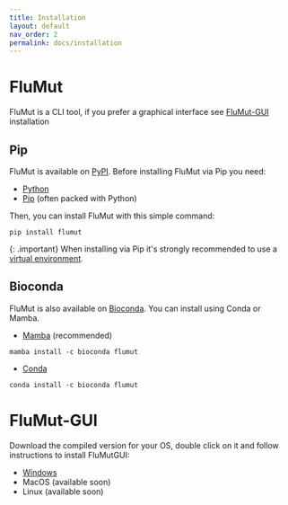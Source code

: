 ```yaml
---
title: Installation
layout: default
nav_order: 2
permalink: docs/installation
---
```


# FluMut
FluMut is a CLI tool, if you prefer a graphical interface see [FluMut-GUI](#flumut-gui) installation

## Pip
FluMut is available on [PyPI](https://pypi.org/project/flumut/).
Before installing FluMut via Pip you need:
- [Python](https://www.python.org/downloads/)
- [Pip](https://pypi.org/project/pip/) (often packed with Python)

Then, you can install FluMut with this simple command:
```
pip install flumut
```

{: .important}
When installing via Pip it's strongly recommended to use a [virtual environment](https://docs.python.org/3/library/venv.html).

## Bioconda
FluMut is also available on [Bioconda](https://bioconda.github.io/recipes/flumut/README.html).
You can install using Conda or Mamba.
- [Mamba](https://mamba.readthedocs.io/en/latest/installation/mamba-installation.html) (recommended)
```
mamba install -c bioconda flumut
```
- [Conda](https://conda.io/projects/conda/en/latest/user-guide/install/index.html)
```
conda install -c bioconda flumut
```

# FluMut-GUI

Download the compiled version for your OS, double click on it and follow instructions to install FluMutGUI:
- [Windows](https://github.com/izsvenezie-virology/FluMutGUI/releases/latest/download/FluMutGUI_Installer.exe)
- MacOS (available soon)
- Linux (available soon)

